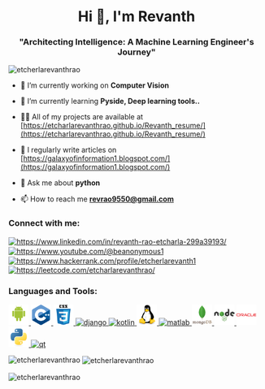 <h1 align="center">Hi 👋, I'm Revanth</h1>
<h3 align="center">"Architecting Intelligence: A Machine Learning Engineer's Journey"</h3>

<p align="left"> <img src="https://komarev.com/ghpvc/?username=etcherlarevanthrao&label=Profile%20views&color=0e75b6&style=flat" alt="etcherlarevanthrao" /> </p>


- 🔭 I’m currently working on **Computer Vision**

- 🌱 I’m currently learning **Pyside, Deep learning tools..**

- 👨‍💻 All of my projects are available at [https://etcharlarevanthrao.github.io/Revanth_resume/](https://etcharlarevanthrao.github.io/Revanth_resume/)

- 📝 I regularly write articles on [https://galaxyofinformation1.blogspot.com/](https://galaxyofinformation1.blogspot.com/)

- 💬 Ask me about **python**

- 📫 How to reach me **revrao9550@gmail.com**

<h3 align="left">Connect with me:</h3>
<p align="left">
<a href="https://linkedin.com/in/https://www.linkedin.com/in/revanth-rao-etcharla-299a39193/" target="blank"><img align="center" src="https://raw.githubusercontent.com/rahuldkjain/github-profile-readme-generator/master/src/images/icons/Social/linked-in-alt.svg" alt="https://www.linkedin.com/in/revanth-rao-etcharla-299a39193/" height="30" width="40" /></a>
<a href="https://www.youtube.com/c/https://www.youtube.com/@beanonymous1" target="blank"><img align="center" src="https://raw.githubusercontent.com/rahuldkjain/github-profile-readme-generator/master/src/images/icons/Social/youtube.svg" alt="https://www.youtube.com/@beanonymous1" height="30" width="40" /></a>
<a href="https://www.hackerrank.com/https://www.hackerrank.com/profile/etcherlarevanth1" target="blank"><img align="center" src="https://raw.githubusercontent.com/rahuldkjain/github-profile-readme-generator/master/src/images/icons/Social/hackerrank.svg" alt="https://www.hackerrank.com/profile/etcherlarevanth1" height="30" width="40" /></a>
<a href="https://www.leetcode.com/https://leetcode.com/etcharlarevanthrao/" target="blank"><img align="center" src="https://raw.githubusercontent.com/rahuldkjain/github-profile-readme-generator/master/src/images/icons/Social/leet-code.svg" alt="https://leetcode.com/etcharlarevanthrao/" height="30" width="40" /></a>
</p>

<h3 align="left">Languages and Tools:</h3>
<p align="left"> <a href="https://developer.android.com" target="_blank" rel="noreferrer"> <img src="https://raw.githubusercontent.com/devicons/devicon/master/icons/android/android-original-wordmark.svg" alt="android" width="40" height="40"/> </a> <a href="https://www.w3schools.com/cpp/" target="_blank" rel="noreferrer"> <img src="https://raw.githubusercontent.com/devicons/devicon/master/icons/cplusplus/cplusplus-original.svg" alt="cplusplus" width="40" height="40"/> </a> <a href="https://www.w3schools.com/css/" target="_blank" rel="noreferrer"> <img src="https://raw.githubusercontent.com/devicons/devicon/master/icons/css3/css3-original-wordmark.svg" alt="css3" width="40" height="40"/> </a> <a href="https://www.djangoproject.com/" target="_blank" rel="noreferrer"> <img src="https://cdn.worldvectorlogo.com/logos/django.svg" alt="django" width="40" height="40"/> </a> <a href="https://kotlinlang.org" target="_blank" rel="noreferrer"> <img src="https://www.vectorlogo.zone/logos/kotlinlang/kotlinlang-icon.svg" alt="kotlin" width="40" height="40"/> </a> <a href="https://www.linux.org/" target="_blank" rel="noreferrer"> <img src="https://raw.githubusercontent.com/devicons/devicon/master/icons/linux/linux-original.svg" alt="linux" width="40" height="40"/> </a> <a href="https://www.mathworks.com/" target="_blank" rel="noreferrer"> <img src="https://upload.wikimedia.org/wikipedia/commons/2/21/Matlab_Logo.png" alt="matlab" width="40" height="40"/> </a> <a href="https://www.mongodb.com/" target="_blank" rel="noreferrer"> <img src="https://raw.githubusercontent.com/devicons/devicon/master/icons/mongodb/mongodb-original-wordmark.svg" alt="mongodb" width="40" height="40"/> </a> <a href="https://nodejs.org" target="_blank" rel="noreferrer"> <img src="https://raw.githubusercontent.com/devicons/devicon/master/icons/nodejs/nodejs-original-wordmark.svg" alt="nodejs" width="40" height="40"/> </a> <a href="https://www.oracle.com/" target="_blank" rel="noreferrer"> <img src="https://raw.githubusercontent.com/devicons/devicon/master/icons/oracle/oracle-original.svg" alt="oracle" width="40" height="40"/> </a> <a href="https://www.python.org" target="_blank" rel="noreferrer"> <img src="https://raw.githubusercontent.com/devicons/devicon/master/icons/python/python-original.svg" alt="python" width="40" height="40"/> </a> <a href="https://www.qt.io/" target="_blank" rel="noreferrer"> <img src="https://upload.wikimedia.org/wikipedia/commons/0/0b/Qt_logo_2016.svg" alt="qt" width="40" height="40"/> </a> </p>


<p><img align="left" src="https://github-readme-stats.vercel.app/api/top-langs?username=ETCHARLAREVANTHRAO&show_icons=true&locale=en&layout=compact" alt="etcherlarevanthrao" /></p>

<p>&nbsp;<img align="center" src="https://github-readme-stats.vercel.app/api?username=ETCHARLAREVANTHRAO&show_icons=true&locale=en" alt="etcherlarevanthrao" /></p>

<p><img align="center" src="https://github-readme-streak-stats.herokuapp.com/?user=ETCHARLAREVANTHRAO&" alt="etcherlarevanthrao" /></p>
